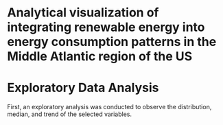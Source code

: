 # Analytical visualization of integrating renewable energy into energy consumption patterns in the Middle Atlantic region of the US

# Exploratory Data Analysis

First, an exploratory analysis was conducted to observe the distribution, median, and trend of the selected variables. 


